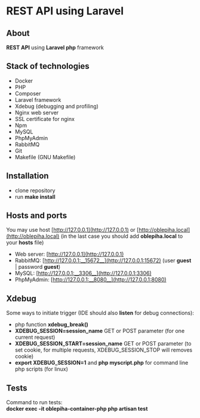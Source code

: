 # REST API using Laravel 

## About
__REST API__ using __Laravel php__ framework

## Stack of technologies
- Docker
- PHP
- Composer
- Laravel framework
- Xdebug (debugging and profiling)
- Nginx web server
- SSL certificate for nginx
- Npm
- MySQL
- PhpMyAdmin
- RabbitMQ
- Git
- Makefile (GNU Makefile)

## Installation
- clone repository
- run __make install__

## Hosts and ports
You may use host [http://127.0.0.1](http://127.0.0.1) or [http://oblepiha.local](http://oblepiha.local) (in the last case you should add __oblepiha.local__ to your __hosts__ file)
- Web server: [http://127.0.0.1](http://127.0.0.1)
- RabbitMQ: [http://127.0.0.1:__15672__](http://127.0.0.1:15672) (user __guest__ | password __guest__)
- MySQL: [http://127.0.0.1:__3306__](http://127.0.0.1:3306)
- PhpMyAdmin: [http://127.0.0.1:__8080__](http://127.0.0.1:8080)

## Xdebug
Some ways to initiate trigger (IDE should also __listen__ for debug connections):
- php function __xdebug_break()__
- __XDEBUG_SESSION=session_name__ GET or POST parameter (for one current request)
- __XDEBUG_SESSION_START=session_name__ GET or POST parameter (to set cookie, for multiple requests, XDEBUG_SESSION_STOP will removes cookie)
- __export XDEBUG_SESSION=1__ and __php myscript.php__ for command line php scripts (for linux)

## Tests
Command to run tests:<br>
__docker exec -it oblepiha-container-php php artisan test__
